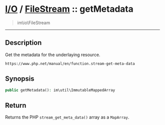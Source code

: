 # [I/O](io.md) / [FileStream](io-FileStream.md) :: getMetadata
 > im\io\FileStream
____

## Description
Get the metadata for the underlaying resource.

`https://www.php.net/manual/en/function.stream-get-meta-data`

## Synopsis
```php
public getMetadata(): im\util\ImmutableMappedArray
```

## Return
Returns the PHP `stream_get_meta_data()` array
as a `MapArray`.
